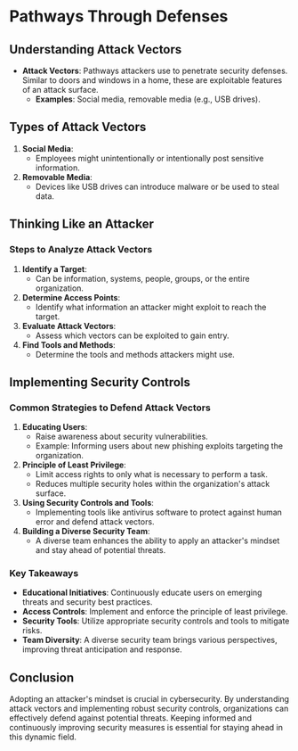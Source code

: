 # Pathways Through Defenses

## Understanding Attack Vectors

- **Attack Vectors**: Pathways attackers use to penetrate security defenses. Similar to doors and windows in a home, these are exploitable features of an attack surface.
  - **Examples**: Social media, removable media (e.g., USB drives).

## Types of Attack Vectors

1. **Social Media**:
   - Employees might unintentionally or intentionally post sensitive information.
2. **Removable Media**:
   - Devices like USB drives can introduce malware or be used to steal data.

## Thinking Like an Attacker

### Steps to Analyze Attack Vectors

1. **Identify a Target**:
   - Can be information, systems, people, groups, or the entire organization.
2. **Determine Access Points**:
   - Identify what information an attacker might exploit to reach the target.
3. **Evaluate Attack Vectors**:
   - Assess which vectors can be exploited to gain entry.
4. **Find Tools and Methods**:
   - Determine the tools and methods attackers might use.

## Implementing Security Controls

### Common Strategies to Defend Attack Vectors

1. **Educating Users**:
   - Raise awareness about security vulnerabilities.
   - Example: Informing users about new phishing exploits targeting the organization.
2. **Principle of Least Privilege**:
   - Limit access rights to only what is necessary to perform a task.
   - Reduces multiple security holes within the organization's attack surface.
3. **Using Security Controls and Tools**:
   - Implementing tools like antivirus software to protect against human error and defend attack vectors.
4. **Building a Diverse Security Team**:
   - A diverse team enhances the ability to apply an attacker's mindset and stay ahead of potential threats.

### Key Takeaways

- **Educational Initiatives**: Continuously educate users on emerging threats and security best practices.
- **Access Controls**: Implement and enforce the principle of least privilege.
- **Security Tools**: Utilize appropriate security controls and tools to mitigate risks.
- **Team Diversity**: A diverse security team brings various perspectives, improving threat anticipation and response.

## Conclusion

Adopting an attacker's mindset is crucial in cybersecurity. By understanding attack vectors and implementing robust security controls, organizations can effectively defend against potential threats. Keeping informed and continuously improving security measures is essential for staying ahead in this dynamic field.